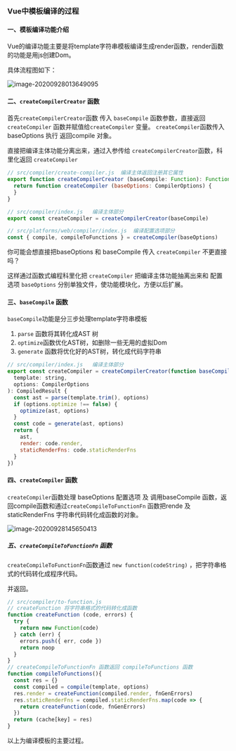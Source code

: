 ### Vue中模板编译的过程

#### 一、模板编译功能介绍

Vue的编译功能主要是将template字符串模板编译生成render函数，render函数的功能是用js创建Dom。

具体流程图如下：

![image-20200928013649095](../../../image/image-20200928013649095.png)

#### 二、`createCompilerCreator` 函数

首先`createCompilerCreator`函数 传入 `baseCompile` 函数参数，直接返回 `createCompiler` 函数并赋值给`createCompiler` 变量。 `createCompiler`函数传入 baseOptions 执行 返回compile 对象。

直接把编译主体功能分离出来，通过入参传给 `createCompilerCreator`函数，科里化返回 `createCompiler`

```javascript
// src/compiler/create-compiler.js  编译主体返回注册其它属性
export function createCompilerCreator (baseCompile: Function): Function {
  return function createCompiler (baseOptions: CompilerOptions) {
  }
}

// src/compiler/index.js   编译主体部分
export const createCompiler = createCompilerCreator(baseCompile)

// src/platforms/web/compiler/index.js  编译配置选项部分
const { compile, compileToFunctions } = createCompiler(baseOptions)
```

你可能会想直接把baseOptions 和 baseCompile 传入 ``createCompiler`` 不更直接吗？

这样通过函数式编程科里化把 `createCompiler` 把编译主体功能抽离出来和 配置选项 `baseOptions` 分别单独文件，使功能模块化，方便以后扩展。

#### 三、`baseCompile` 函数

`baseCompile`功能是分三步处理template字符串模板

1. `parse` 函数将其转化成AST 树
2. `optimize`函数优化AST树，如删除一些无用的虚拟Dom
3. `generate` 函数将优化好的AST树，转化成代码字符串

```javascript
// src/compiler/index.js   编译主体部分
export const createCompiler = createCompilerCreator(function baseCompile (
  template: string,
  options: CompilerOptions
): CompiledResult {
  const ast = parse(template.trim(), options)
  if (options.optimize !== false) {
    optimize(ast, options)
  }
  const code = generate(ast, options)
  return {
    ast,
    render: code.render,
    staticRenderFns: code.staticRenderFns
  }
})
```

#### 四、`createCompiler` 函数

`createCompiler`函数处理 baseOptions 配置选项 及  调用baseCompile 函数，返回compile函数和通过`createCompileToFunctionFn` 函数把rende 及 staticRenderFns 字符串代码转化成函数的对象。

![image-20200928145650413](../../../image/image-20200928145650413.png)

##### 五、`createCompileToFunctionFn` 函数

`createCompileToFunctionFn`函数通过 `new function(codeString)` ，把字符串格式的代码转化成程序代码。

并返回。

```javascript
// src/compiler/to-function.js
// createFunction 将字符串格式的代码转化成函数
function createFunction (code, errors) {
  try {
    return new Function(code)
  } catch (err) {
    errors.push({ err, code })
    return noop
  }
}
// createCompileToFunctionFn 函数返回 compileToFunctions 函数
function compileToFunctions(){
  const res = {}
  const compiled = compile(template, options)
  res.render = createFunction(compiled.render, fnGenErrors)
  res.staticRenderFns = compiled.staticRenderFns.map(code => {
    return createFunction(code, fnGenErrors)
  })
  return (cache[key] = res)
}
```

以上为编译模板的主要过程。